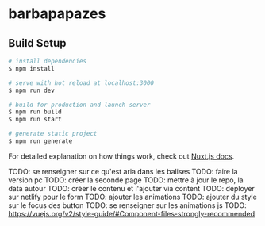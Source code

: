 # barbapapazes

## Build Setup

```bash
# install dependencies
$ npm install

# serve with hot reload at localhost:3000
$ npm run dev

# build for production and launch server
$ npm run build
$ npm run start

# generate static project
$ npm run generate
```

For detailed explanation on how things work, check out [Nuxt.js docs](https://nuxtjs.org).

TODO: se renseigner sur ce qu'est aria dans les balises
TODO: faire la version pc
TODO: créer la seconde page
TODO: mettre à jour le repo, la data autour
TODO: créer le contenu et l'ajouter via content
TODO: déployer sur netlify pour le form
TODO: ajouter les animations
TODO: ajouter du style sur le focus des button
TODO: se renseigner sur les animations js
TODO: <https://vuejs.org/v2/style-guide/#Component-files-strongly-recommended>
